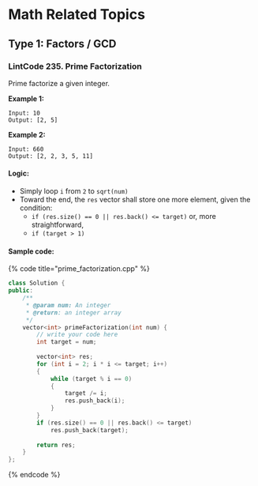 # Math Related Topics

## Type 1: Factors / GCD

### LintCode 235. Prime Factorization

Prime factorize a given integer.

**Example 1:**

```text
Input: 10
Output: [2, 5]
```

**Example 2:**

```text
Input: 660
Output: [2, 2, 3, 5, 11]
```

#### Logic:

* Simply loop `i` from  `2` to `sqrt(num)`
* Toward the end, the `res` vector shall store one more element, given the condition:
  * `if (res.size() == 0 || res.back() <= target)` or, more straightforward,
  * `if (target > 1)`

#### Sample code:

{% code title="prime\_factorization.cpp" %}
```cpp
class Solution {
public:
    /**
     * @param num: An integer
     * @return: an integer array
     */
    vector<int> primeFactorization(int num) {
        // write your code here
        int target = num;
        
        vector<int> res;
        for (int i = 2; i * i <= target; i++)
        {
            while (target % i == 0)
            {
                target /= i;
                res.push_back(i);
            }
        }
        if (res.size() == 0 || res.back() <= target)
            res.push_back(target);
        
        return res;
    }
};
```
{% endcode %}



